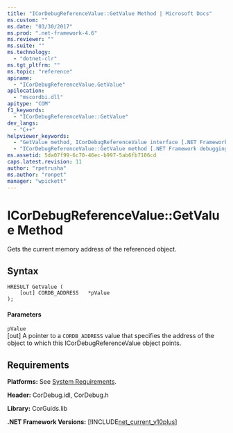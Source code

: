 ```yaml
---
title: "ICorDebugReferenceValue::GetValue Method | Microsoft Docs"
ms.custom: ""
ms.date: "03/30/2017"
ms.prod: ".net-framework-4.6"
ms.reviewer: ""
ms.suite: ""
ms.technology: 
  - "dotnet-clr"
ms.tgt_pltfrm: ""
ms.topic: "reference"
apiname: 
  - "ICorDebugReferenceValue.GetValue"
apilocation: 
  - "mscordbi.dll"
apitype: "COM"
f1_keywords: 
  - "ICorDebugReferenceValue::GetValue"
dev_langs: 
  - "C++"
helpviewer_keywords: 
  - "GetValue method, ICorDebugReferenceValue interface [.NET Framework debugging]"
  - "ICorDebugReferenceValue::GetValue method [.NET Framework debugging]"
ms.assetid: 5da07f99-6c70-46ec-b997-5ab6fb7106cd
caps.latest.revision: 11
author: "rpetrusha"
ms.author: "ronpet"
manager: "wpickett"
---
```

# ICorDebugReferenceValue::GetValue Method
Gets the current memory address of the referenced object.  
  
## Syntax  
  
```  
HRESULT GetValue (  
    [out] CORDB_ADDRESS   *pValue  
);  
```  
  
#### Parameters  
 `pValue`  
 [out] A pointer to a `CORDB_ADDRESS` value that specifies the address of the object to which this ICorDebugReferenceValue object points.  
  
## Requirements  
 **Platforms:** See [System Requirements](../../../../docs/framework/getting-started/system-requirements.md).  
  
 **Header:** CorDebug.idl, CorDebug.h  
  
 **Library:** CorGuids.lib  
  
 **.NET Framework Versions:** [!INCLUDE[net_current_v10plus](../../../../includes/net-current-v10plus-md.md)]